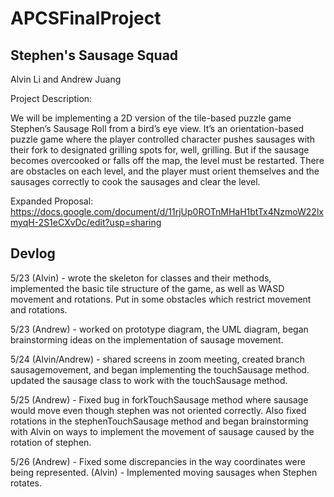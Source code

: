 # APCSFinalProject
## Stephen's Sausage Squad

Alvin Li and Andrew Juang

Project Description:

We will be implementing a 2D version of the tile-based puzzle game Stephen’s Sausage Roll from a bird’s eye view. It’s an orientation-based puzzle game where the player controlled character pushes sausages with their fork to designated grilling spots for, well, grilling. But if the sausage becomes overcooked or falls off the map, the level must be restarted. There are obstacles on each level, and the player must orient themselves and the sausages correctly to cook the sausages and clear the level.


Expanded Proposal:
https://docs.google.com/document/d/11rjUp0ROTnMHaH1btTx4NzmoW22lxmyqH-2S1eCXvDc/edit?usp=sharing

## Devlog

5/23 (Alvin) - wrote the skeleton for classes and their methods, implemented the basic tile structure of the game, as well as WASD movement and rotations. Put in some obstacles which restrict movement and rotations.

5/23 (Andrew) - worked on prototype diagram, the UML diagram, began brainstorming ideas on the implementation of sausage movement. 

5/24 (Alvin/Andrew) - shared screens in zoom meeting, created branch sausagemovement, and began implementing the touchSausage method. updated the sausage class to work with the touchSausage method. 

5/25 (Andrew) - Fixed bug in forkTouchSausage method where sausage would move even though stephen was not oriented correctly. Also fixed rotations in the stephenTouchSausage method and began brainstorming with Alvin on ways to implement the movement of sausage caused by the rotation of stephen. 

5/26 (Andrew) - Fixed some discrepancies in the way coordinates were being represented.
(Alvin) - Implemented moving sausages when Stephen rotates.
